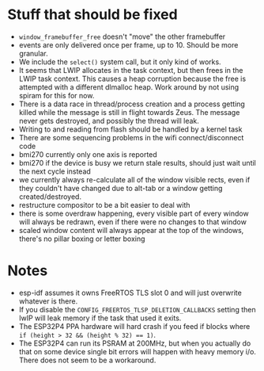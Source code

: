 # Stuff that should be fixed

* `window_framebuffer_free` doesn't "move" the other framebuffer
* events are only delivered once per frame, up to 10. Should be more granular.
* We include the `select()` system call, but it only kind of works.
* It seems that LWIP allocates in the task context, but then frees in the LWIP task context. This causes a heap corruption because the free is attempted with a different dlmalloc heap. Work around by not using spiram for this for now.
* There is a data race in thread/process creation and a process getting killed while the message is still in flight towards Zeus. The message never gets destroyed, and possibly the thread will leak.
* Writing to and reading from flash should be handled by a kernel task
* There are some sequencing problems in the wifi connect/disconnect code
* bmi270 currently only one axis is reported
* bmi270 if the device is busy we return stale results, should just wait until the next cycle instead
* we currently always re-calculate all of the window visible rects, even if they couldn't have changed due to alt-tab or a window getting created/destroyed.
* restructure compositor to be a bit easier to deal with
* there is some overdraw happening, every visible part of every window will always be redrawn, even if there were no changes to that window
* scaled window content will always appear at the top of the windows, there's no pillar boxing or letter boxing

# Notes

* esp-idf assumes it owns FreeRTOS TLS slot 0 and will just overwrite whatever is there.
* If you disable the `CONFIG_FREERTOS_TLSP_DELETION_CALLBACKS` setting then lwIP will leak memory if the task that used it exits.
* The ESP32P4 PPA hardware will hard crash if you feed if blocks where `if (height > 32 && (height % 32) == 1)`.
* The ESP32P4 can run its PSRAM at 200MHz, but when you actually do that on some device single bit errors will happen with heavy memory i/o. There does not seem to be a workaround.

